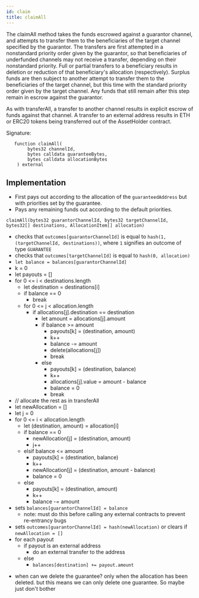 ```yaml
---
id: claim
title: claimAll
---
```


The claimAll method takes the funds escrowed against a guarantor channel, and attempts to transfer them to the beneficiaries of the target channel specified by the guarantor. The transfers are first attempted in a nonstandard priority order given by the guarantor, so that beneficiaries of underfunded channels may not receive a transfer, depending on their nonstandard priority. Full or partial transfers to a beneficiary results in deletion or reduction of that beneficiary's allocation (respectively). Surplus funds are then subject to another attempt to transfer them to the beneficiaries of the target channel, but this time with the standard priority order given by the target channel. Any funds that still remain after this step remain in escrow against the guarantor.

As with transferAll, a transfer to another channel results in explicit escrow of funds against that channel. A transfer to an external address results in ETH or ERC20 tokens being transferred out of the AssetHolder contract.

Signature:

```solidity
   function claimAll(
        bytes32 channelId,
        bytes calldata guaranteeBytes,
        bytes calldata allocationBytes
    ) external
```

## Implementation

- First pays out according to the allocation of the `guaranteedAddress` but with priorities set by the guarantee.
- Pays any remaining funds out according to the default priorities.

`claimAll(bytes32 guarantorChannelId, bytes32 targetChannelId, bytes32[] destinations, AllocationItem[] allocation)`

- checks that `outcomes[guarantorChannelId]` is equal to `hash(1, (targetChannelId, destinations))`, where `1` signifies an outcome of type `GUARANTEE`
- checks that `outcomes[targetChannelId]` is equal to `hash(0, allocation)`
- `let balance = balances[guarantorChannelId]`
- k = 0
- let payouts = []
- for 0 <= i < destinations.length
  - let destination = destinations[i]
  - if balance == 0
    - break
  - for 0 <= j < allocation.length
    - if allocations[j].destination == destination
      - let amount = allocations[j].amount
      - if balance >= amount
        - payouts[k] = (destination, amount)
        - k++
        - balance -= amount
        - delete(allocations[j])
        - break
      - else
        - payouts[k] = (destination, balance)
        - k++
        - allocations[j].value = amount - balance
        - balance = 0
        - break
- // allocate the rest as in transferAll
- let newAllocation = []
- let j = 0
- for 0 <= i < allocation.length
  - let (destination, amount) = allocation[i]
  - if balance == 0
    - newAllocation[j] = (destination, amount)
    - j++
  - elsif balance <= amount
    - payouts[k] = (destination, balance)
    - k++
    - newAllocation[j] = (destination, amount - balance)
    - balance = 0
  - else
    - payouts[k] = (destination, amount)
    - k++
    - balance -= amount
- sets `balances[guarantorChannelId] = balance`
  - note: must do this before calling any external contracts to prevent re-entrancy bugs
- sets `outcomes[guarantorChannelId] = hash(newAllocation)` or clears if `newAllocation = []`
- for each payout
  - if payout is an external address
    - do an external transfer to the address
  - else
    - `balances[destination] += payout.amount`

* when can we delete the guarantee? only when the allocation has been deleted. but this means we can only delete one guarantee. So maybe just don't bother
